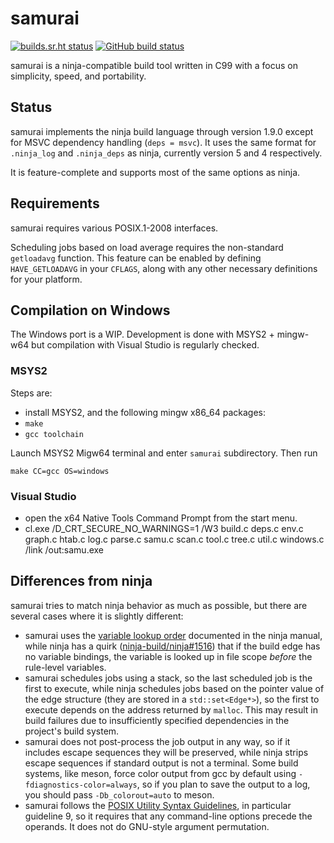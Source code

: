 # samurai

[![builds.sr.ht status](https://builds.sr.ht/~mcf/samurai.svg)](https://builds.sr.ht/~mcf/samurai)
[![GitHub build status](https://github.com/michaelforney/samurai/workflows/build/badge.svg)](https://github.com/michaelforney/samurai/actions)

samurai is a ninja-compatible build tool written in C99 with a focus on
simplicity, speed, and portability.

## Status

samurai implements the ninja build language through version 1.9.0 except
for MSVC dependency handling (`deps = msvc`). It uses the same format
for `.ninja_log` and `.ninja_deps` as ninja, currently version 5 and 4
respectively.

It is feature-complete and supports most of the same options as ninja.

## Requirements

samurai requires various POSIX.1-2008 interfaces.

Scheduling jobs based on load average requires the non-standard
`getloadavg` function. This feature can be enabled by defining
`HAVE_GETLOADAVG` in your `CFLAGS`, along with any other necessary
definitions for your platform.

## Compilation on Windows

The Windows port is a WIP. Development is done with MSYS2 + mingw-w64
but compilation with Visual Studio is regularly checked.

### MSYS2

Steps are:
 * install MSYS2, and the following mingw x86_64 packages:
  * `make`
  * `gcc toolchain`

Launch MSYS2 Migw64 terminal and enter `samurai` subdirectory. Then run

```
make CC=gcc OS=windows
```

### Visual Studio

 * open the x64 Native Tools Command Prompt from the start menu.
 * cl.exe /D_CRT_SECURE_NO_WARNINGS=1 /W3 build.c deps.c env.c graph.c htab.c log.c parse.c samu.c scan.c tool.c tree.c util.c windows.c /link /out:samu.exe

## Differences from ninja

samurai tries to match ninja behavior as much as possible, but there
are several cases where it is slightly different:

- samurai uses the [variable lookup order] documented in the ninja manual,
  while ninja has a quirk ([ninja-build/ninja#1516]) that if the build
  edge has no variable bindings, the variable is looked up in file scope
  *before* the rule-level variables.
- samurai schedules jobs using a stack, so the last scheduled job is
  the first to execute, while ninja schedules jobs based on the pointer
  value of the edge structure (they are stored in a `std::set<Edge*>`),
  so the first to execute depends on the address returned by `malloc`.
  This may result in build failures due to insufficiently specified
  dependencies in the project's build system.
- samurai does not post-process the job output in any way, so if it
  includes escape sequences they will be preserved, while ninja strips
  escape sequences if standard output is not a terminal. Some build
  systems, like meson, force color output from gcc by default using
  `-fdiagnostics-color=always`, so if you plan to save the output to a
  log, you should pass `-Db_colorout=auto` to meson.
- samurai follows the [POSIX Utility Syntax Guidelines], in particular
  guideline 9, so it requires that any command-line options precede
  the operands. It does not do GNU-style argument permutation.

[ninja-build/ninja#1516]: https://github.com/ninja-build/ninja/issues/1516
[variable lookup order]: https://ninja-build.org/manual.html#ref_scope
[POSIX Utility Syntax Guidelines]: https://pubs.opengroup.org/onlinepubs/9699919799/basedefs/V1_chap12.html#tag_12_02
